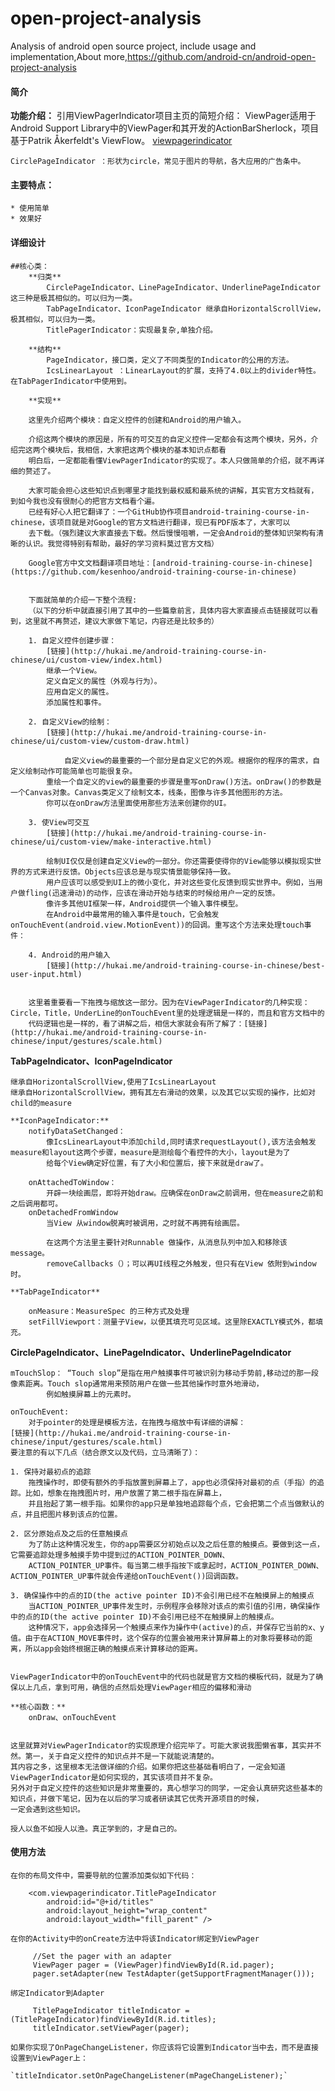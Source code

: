 open-project-analysis
=====================

Analysis of android open source project, include usage and implementation,About more,https://github.com/android-cn/android-open-project-analysis

#### 简介

**功能介绍：**
	引用ViewPagerIndicator项目主页的简短介绍：
	ViewPager适用于Android Support Library中的ViewPager和其开发的ActionBarSherlock，项目基于Patrik Åkerfeldt's ViewFlow。
	[viewpagerindicator](http://viewpagerindicator.com) 

	CirclePageIndicator ：形状为circle，常见于图片的导航，各大应用的广告条中。

#### 主要特点：
	* 使用简单
	* 效果好 

#### 详细设计
	
	##核心类：
		**归类**
			CirclePageIndicator、LinePageIndicator、UnderlinePageIndicator 这三种是极其相似的。可以归为一类。
			TabPageIndicator、IconPageIndicator 继承自HorizontalScrollView，极其相似，可以归为一类。
			TitlePagerIndicator：实现最复杂,单独介绍。
		
		**结构**
			PageIndicator，接口类，定义了不同类型的Indicator的公用的方法。
			IcsLinearLayout ：LinearLayout的扩展，支持了4.0以上的divider特性。在TabPagerIndicator中使用到。

		**实现**

		这里先介绍两个模块：自定义控件的创建和Android的用户输入。

		介绍这两个模块的原因是，所有的可交互的自定义控件一定都会有这两个模块，另外，介绍完这两个模块后，我相信，大家把这两个模块的基本知识点都看
		明白后，一定都能看懂ViewPagerIndicator的实现了。本人只做简单的介绍，就不再详细的赘述了。

		大家可能会担心这些知识点到哪里才能找到最权威和最系统的讲解，其实官方文档就有，到如今我也没有很耐心的把官方文档看个遍。
		已经有好心人把它翻译了：一个GitHub协作项目android-training-course-in-chinese，该项目就是对Google的官方文档进行翻译，现已有PDF版本了，大家可以
		去下载。（强烈建议大家直接去下载。然后慢慢咀嚼，一定会Android的整体知识架构有清晰的认识。我觉得特别有帮助，最好的学习资料莫过官方文档）
		
		Google官方中文文档翻译项目地址：[android-training-course-in-chinese](https://github.com/kesenhoo/android-training-course-in-chinese)

		
		下面就简单的介绍一下整个流程:
		（以下的分析中就直接引用了其中的一些篇章前言，具体内容大家直接点击链接就可以看到，这里就不再赘述，建议大家做下笔记，内容还是比较多的）

		1. 自定义控件创建步骤：
			[链接](http://hukai.me/android-training-course-in-chinese/ui/custom-view/index.html) 
			继承一个View。
			定义自定义的属性（外观与行为）。
			应用自定义的属性。
			添加属性和事件。

		2. 自定义View的绘制：
			[链接](http://hukai.me/android-training-course-in-chinese/ui/custom-view/custom-draw.html)

				自定义view的最重要的一个部分是自定义它的外观。根据你的程序的需求，自定义绘制动作可能简单也可能很复杂。
			重绘一个自定义的view的最重要的步骤是重写onDraw()方法。onDraw()的参数是一个Canvas对象。Canvas类定义了绘制文本，线条，图像与许多其他图形的方法。
			你可以在onDraw方法里面使用那些方法来创建你的UI。

		3. 使View可交互
			[链接](http://hukai.me/android-training-course-in-chinese/ui/custom-view/make-interactive.html)

			绘制UI仅仅是创建自定义View的一部分。你还需要使得你的View能够以模拟现实世界的方式来进行反馈。Objects应该总是与现实情景能够保持一致。
			用户应该可以感受到UI上的微小变化，并对这些变化反馈到现实世界中。例如，当用户做fling(迅速滑动)的动作，应该在滑动开始与结束的时候给用户一定的反馈。
			像许多其他UI框架一样，Android提供一个输入事件模型。
			在Android中最常用的输入事件是touch，它会触发onTouchEvent(android.view.MotionEvent))的回调。重写这个方法来处理touch事件：

		4. Android的用户输入
			[链接](http://hukai.me/android-training-course-in-chinese/best-user-input.html)


		这里着重要看一下拖拽与缩放这一部分。因为在ViewPagerIndicator的几种实现：Circle，Title，UnderLine的onTouchEvent里的处理逻辑是一样的，而且和官方文档中的
		代码逻辑也是一样的，看了讲解之后，相信大家就会有所了解了：[链接](http://hukai.me/android-training-course-in-chinese/input/gestures/scale.html)


**TabPageIndicator、IconPageIndicator**

	继承自HorizontalScrollView,使用了IcsLinearLayout
	继承自HorizontalScrollView，拥有其左右滑动的效果，以及其它以实现的操作，比如对child的measure

	**IconPageIndicator:**
		notifyDataSetChanged：
			像IcsLinearLayout中添加child,同时请求requestLayout(),该方法会触发measure和layout这两个步骤，measure是测绘每个看控件的大小，layout是为了
			给每个View确定好位置，有了大小和位置后，接下来就是draw了。

		onAttachedToWindow：
			开辟一块绘画层，即将开始draw。应确保在onDraw之前调用，但在measure之前和之后调用都可。
		onDetachedFromWindow
			当View 从window脱离时被调用，之时就不再拥有绘画层。

			在这两个方法里主要针对Runnable 做操作，从消息队列中加入和移除该message。
			removeCallbacks（）；可以再UI线程之外触发，但只有在View 依附到window时。
	
	**TabPageIndicator**

		onMeasure：MeasureSpec 的三种方式及处理
		setFillViewport：测量子View，以便其填充可见区域。这里除EXACTLY模式外，都填充。


**CirclePageIndicator、LinePageIndicator、UnderlinePageIndicator**

	mTouchSlop： “Touch slop”是指在用户触摸事件可被识别为移动手势前,移动过的那一段像素距离。Touch slop通常用来预防用户在做一些其他操作时意外地滑动，
		    例如触摸屏幕上的元素时。

	onTouchEvent:
		对于pointer的处理是模板方法，在拖拽与缩放中有详细的讲解：
	[链接](http://hukai.me/android-training-course-in-chinese/input/gestures/scale.html)
	要注意的有以下几点（结合原文以及代码，立马清晰了）：
		
	1. 保持对最初点的追踪
		拖拽操作时，即使有额外的手指放置到屏幕上了，app也必须保持对最初的点（手指）的追踪。比如，想象在拖拽图片时，用户放置了第二根手指在屏幕上，
		并且抬起了第一根手指。如果你的app只是单独地追踪每个点，它会把第二个点当做默认的点，并且把图片移到该点的位置。
	
	2. 区分原始点及之后的任意触摸点
		为了防止这种情况发生，你的app需要区分初始点以及之后任意的触摸点。要做到这一点，它需要追踪处理多触摸手势中提到过的ACTION_POINTER_DOWN、 
		ACTION_POINTER_UP事件。每当第二根手指按下或拿起时，ACTION_POINTER_DOWN、 ACTION_POINTER_UP事件就会传递给onTouchEvent())回调函数。
	
	3. 确保操作中的点的ID(the active pointer ID)不会引用已经不在触摸屏上的触摸点
		当ACTION_POINTER_UP事件发生时，示例程序会移除对该点的索引值的引用，确保操作中的点的ID(the active pointer ID)不会引用已经不在触摸屏上的触摸点。
		这种情况下，app会选择另一个触摸点来作为操作中(active)的点，并保存它当前的x、y值。由于在ACTION_MOVE事件时，这个保存的位置会被用来计算屏幕上的对象将要移动的距离，所以app会始终根据正确的触摸点来计算移动的距离。


	ViewPagerIndicator中的onTouchEvent中的代码也就是官方文档的模板代码，就是为了确保以上几点，拿到可用，确信的点然后处理ViewPager相应的偏移和滑动

	**核心函数：**
		onDraw、onTouchEvent


	这里就算对ViewPagerIndicator的实现原理介绍完毕了。可能大家说我图懒省事，其实并不然。第一，关于自定义控件的知识点并不是一下就能说清楚的。
	其内容之多，这里根本无法做详细的介绍。如果你把这些基础看明白了，一定会知道ViewPagerIndicator是如何实现的，其实该项目并不复杂。
	另外对于自定义控件的这些知识是非常重要的，真心想学习的同学，一定会认真研究这些基本的知识点，并做下笔记，因为在以后的学习或者研读其它优秀开源项目的时候，
	一定会遇到这些知识。
	
	授人以鱼不如授人以渔。真正学到的，才是自己的。

#### 使用方法

	在你的布局文件中，需要导航的位置添加类似如下代码：
```
	<com.viewpagerindicator.TitlePageIndicator
	    android:id="@+id/titles"
	    android:layout_height="wrap_content"
	    android:layout_width="fill_parent" />
```
	在你的Activity中的onCreate方法中将该Indicator绑定到ViewPager
```	
	 //Set the pager with an adapter
	 ViewPager pager = (ViewPager)findViewById(R.id.pager);
	 pager.setAdapter(new TestAdapter(getSupportFragmentManager()));
```
	绑定Indicator到Adapter
```
	 TitlePageIndicator titleIndicator = (TitlePageIndicator)findViewById(R.id.titles);
	 titleIndicator.setViewPager(pager);
```
	如果你实现了OnPageChangeListener，你应该将它设置到Indicator当中去，而不是直接设置到ViewPager上：

	`titleIndicator.setOnPageChangeListener(mPageChangeListener);`


